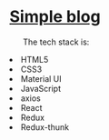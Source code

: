 <h1><a href="https://5ece9638cf8b5a017f3d8424--unruffled-borg-219222.netlify.app/posts/1">Simple blog</a></h1>

<ul>The tech stack is:</ul>

<li>HTML5</li>
<li>CSS3</li>
<li>Material UI</li>
<li>JavaScript</li>
<li>axios</li>
<li>React</li>
<li>Redux</li>
<li>Redux-thunk</li>


